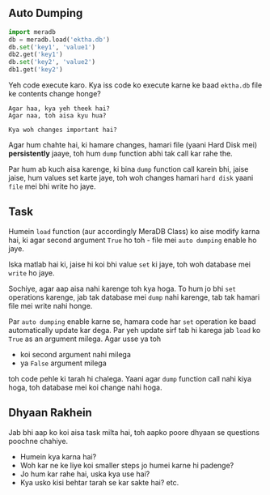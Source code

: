 ## Auto Dumping

```python
import meradb
db = meradb.load('ektha.db')
db.set('key1', 'value1')
db2.get('key1')
db.set('key2', 'value2')
db1.get('key2')
```

Yeh code execute karo. Kya iss code ko execute karne ke baad `ektha.db` file ke contents change honge?

    Agar haa, kya yeh theek hai?
    Agar naa, toh aisa kyu hua?

    Kya woh changes important hai?

Agar hum chahte hai, ki hamare changes, hamari file (yaani Hard Disk mei) **persistently** jaaye, toh hum `dump` function abhi tak call kar rahe the.

Par hum ab kuch aisa karenge, ki bina `dump` function call karein bhi, jaise jaise, hum values set karte jaye, toh woh changes hamari `hard disk` yaani `file` mei bhi write ho jaye.

## Task
Humein `load` function (aur accordingly MeraDB Class) ko aise modify karna hai, ki agar second argument `True` ho toh - file mei `auto dumping` enable ho jaye.

Iska matlab hai ki, jaise hi koi bhi value `set` ki jaye, toh woh database mei `write` ho jaye.

Sochiye, agar aap aisa nahi karenge toh kya hoga.
To hum jo bhi `set` operations karenge, jab tak database mei `dump` nahi karenge, tab tak hamari file mei write nahi honge.

Par `auto dumping` enable karne se, hamara code har `set` operation ke baad automatically update kar dega. Par yeh update sirf tab hi karega jab `load` ko `True` as an argument milega. Agar usse ya toh

- koi second argument nahi milega
- ya `False` argument milega

toh code pehle ki tarah hi chalega. Yaani agar `dump` function call nahi kiya hoga, toh database mei koi change nahi hoga.

## Dhyaan Rakhein
Jab bhi aap ko koi aisa task milta hai, toh aapko poore dhyaan se questions poochne chahiye.
- Humein kya karna hai?
- Woh kar ne ke liye koi smaller steps jo humei karne hi padenge?
- Jo hum kar rahe hai, uska kya use hai?
- Kya usko kisi behtar tarah se kar sakte hai?
etc.